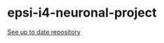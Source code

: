 # epsi-i4-neuronal-project

[See up to date repository](https://github.com/EPSIBordeaux/machine-learning)
